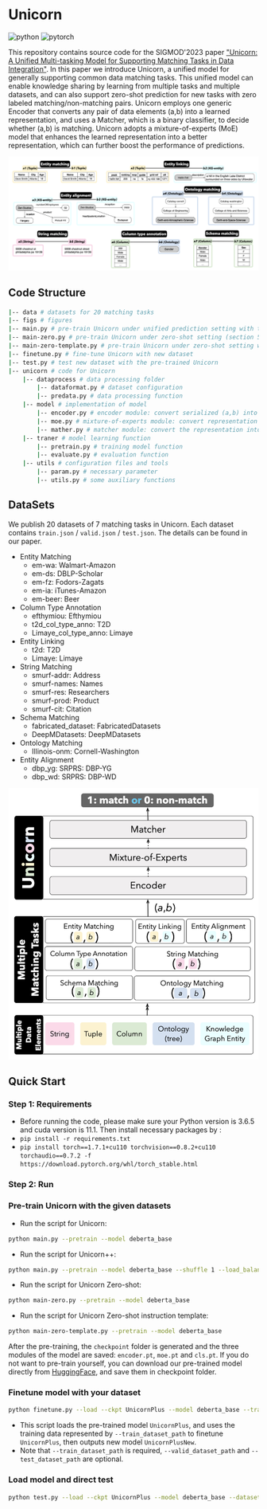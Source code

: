 # Unicorn

![python](https://img.shields.io/badge/python-3.6.5-blue)
![pytorch](https://img.shields.io/badge/pytorch-1.7.1-brightgreen)

This repository contains source code for the SIGMOD'2023 paper ["Unicorn: A Unified Multi-tasking Model for Supporting
Matching Tasks in Data Integration"](https://doi.org/10.1145/3588938). In this paper we introduce Unicorn, a unified model for generally supporting common data matching tasks. This unified model can enable knowledge sharing by learning from multiple tasks and multiple datasets, and can also support zero-shot prediction for new tasks with zero labeled matching/non-matching pairs. Unicorn employs one generic Encoder that converts any pair of data elements (a,b) into a learned representation, and uses a Matcher, which is a binary classifier, to decide whether (a,b) is matching. Unicorn adopts a mixture-of-experts (MoE) model that enhances the learned representation into a better representation, which can further boost the performance of predictions.

<img src="figs/matching-tasks.png" width="820" />


## Code Structure


```sh
|-- data # datasets for 20 matching tasks
|-- figs # figures
|-- main.py # pre-train Unicorn under unified prediction setting with the given 20 datasets (section 5.2 in paper)
|-- main-zero.py # pre-train Unicorn under zero-shot setting (section 5.3 in paper)
|-- main-zero-template.py # pre-train Unicorn under zero-shot setting with instruction template (section 5.3 in paper)
|-- finetune.py # fine-tune Unicorn with new dataset
|-- test.py # test new dataset with the pre-trained Unicorn
|-- unicorn # code for Unicorn
    |-- dataprocess # data processing folder
        |-- dataformat.py # dataset configuration
        |-- predata.py # data processing function
    |-- model # implementation of model
        |-- encoder.py # encoder module: convert serialized (a,b) into representation
        |-- moe.py # mixture-of-experts module: convert representation into a better representation
        |-- mather.py # matcher module: convert the representation into 0 (non-matching)/1 (matching)
    |-- traner # model learning function
        |-- pretrain.py # training model function
        |-- evaluate.py # evaluation function
    |-- utils # configuration files and tools
        |-- param.py # necessary parameter
        |-- utils.py # some auxiliary functions
```

## DataSets
We publish 20 datasets of 7 matching tasks in Unicorn.
Each dataset contains `train.json` / `valid.json` / `test.json`. The details can be found in our paper.

- Entity Matching
    - em-wa: Walmart-Amazon
    - em-ds: DBLP-Scholar
    - em-fz: Fodors-Zagats
    - em-ia: iTunes-Amazon
    - em-beer: Beer
- Column Type Annotation
    - efthymiou: Efthymiou
    - t2d_col_type_anno: T2D
    - Limaye_col_type_anno: Limaye
- Entity Linking
    - t2d: T2D
    - Limaye: Limaye
- String Matching
    - smurf-addr: Address
    - smurf-names: Names
    - smurf-res: Researchers
    - smurf-prod: Product
    - smurf-cit: Citation
- Schema Matching
    - fabricated_dataset: FabricatedDatasets
    - DeepMDatasets: DeepMDatasets
- Ontology Matching
    - Illinois-onm: Cornell-Washington
- Entity Alignment
    - dbp_yg: SRPRS: DBP-YG
    - dbp_wd: SRPRS: DBP-WD

<img src="figs/framework.png" width="520" />


## Quick Start
### Step 1: Requirements
- Before running the code, please make sure your Python version is 3.6.5 and cuda version is 11.1. Then install necessary packages by :
- `pip install -r requirements.txt`
- `pip install torch==1.7.1+cu110 torchvision==0.8.2+cu110 torchaudio==0.7.2 -f https://download.pytorch.org/whl/torch_stable.html`

### Step 2: Run

### Pre-train Unicorn with the given datasets
-  Run the script for Unicorn:
```bash
python main.py --pretrain --model deberta_base
```

- Run the script for Unicorn++:
```bash
python main.py --pretrain --model deberta_base --shuffle 1 --load_balance 1 --modelname UnicornPlus
```

- Run the script for Unicorn Zero-shot:
```bash
python main-zero.py --pretrain --model deberta_base
```

- Run the script for Unicorn Zero-shot instruction template:
```bash
python main-zero-template.py --pretrain --model deberta_base
```

After the pre-training, the `checkpoint` folder is generated and the three modules of the model are saved: `encoder.pt`, `moe.pt` and `cls.pt`. If you do not want to pre-train yourself, you can download our pre-trained model directly from [HuggingFace](https://huggingface.co/RUC-DataLab/unicorn-plus-v1), and save them in checkpoint folder.


### Finetune model with your dataset

```bash
python finetune.py --load --ckpt UnicornPlus --model deberta_base --train_dataset_path "train_file_path1.json train_file_path2.json ..." --valid_dataset_path "valid_file_path1.json valid_file_path2.json ..." --test_dataset_path "test_file_path1.json test_file_path2.json ..." --train_metrics "f1 f1 ..." --test_metrics "f1 f1 ..." --modelname UnicornPlusNew
```

- This script loads the pre-trained model `UnicornPlus`, and uses the training data represented by `--train_dataset_path` to finetune `UnicornPlus`, then outputs new model `UnicornPlusNew`.
- Note that `--train_dataset_path` is required, `--valid_dataset_path` and `--test_dataset_path` are optional.

### Load model and direct test

```bash
python test.py --load --ckpt UnicornPlus --model deberta_base --dataset_path "test_file_path1.json test_file_path2.json ..." --test_metrics "f1 f1 ..."
```
